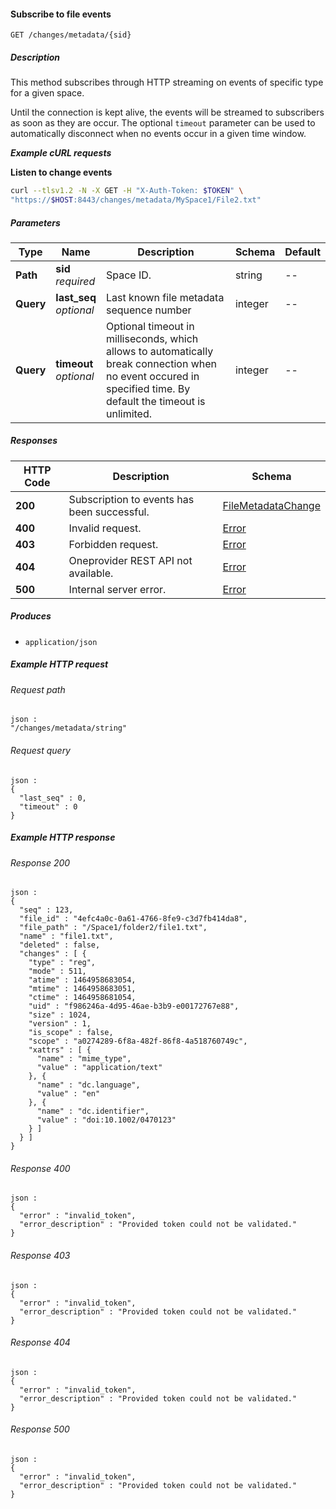 
<a name="get_space_changes"></a>
#### Subscribe to file events
```
GET /changes/metadata/{sid}
```


##### Description
This method subscribes through HTTP streaming on events of specific type for a given space.

Until the connection is kept alive, the events will be streamed to subscribers as soon as they are occur. The optional `timeout` parameter can be used to automatically disconnect  when no events occur in a given time window.

***Example cURL requests***

**Listen to change events**
```bash
curl --tlsv1.2 -N -X GET -H "X-Auth-Token: $TOKEN" \
"https://$HOST:8443/changes/metadata/MySpace1/File2.txt"
```


##### Parameters

|Type|Name|Description|Schema|Default|
|---|---|---|---|---|
|**Path**|**sid**  <br>*required*|Space ID.|string|--|
|**Query**|**last_seq**  <br>*optional*|Last known file metadata sequence number|integer|--|
|**Query**|**timeout**  <br>*optional*|Optional timeout in milliseconds, which allows to automatically break connection  when no event occured in specified time. By default the timeout is unlimited.|integer|--|


##### Responses

|HTTP Code|Description|Schema|
|---|---|---|
|**200**|Subscription to events has been successful.|[FileMetadataChange](../definitions/FileMetadataChange.md#filemetadatachange)|
|**400**|Invalid request.|[Error](../definitions/Error.md#error)|
|**403**|Forbidden request.|[Error](../definitions/Error.md#error)|
|**404**|Oneprovider REST API not available.|[Error](../definitions/Error.md#error)|
|**500**|Internal server error.|[Error](../definitions/Error.md#error)|


##### Produces

* `application/json`


##### Example HTTP request

###### Request path
```
json :
"/changes/metadata/string"
```


###### Request query
```
json :
{
  "last_seq" : 0,
  "timeout" : 0
}
```


##### Example HTTP response

###### Response 200
```
json :
{
  "seq" : 123,
  "file_id" : "4efc4a0c-0a61-4766-8fe9-c3d7fb414da8",
  "file_path" : "/Space1/folder2/file1.txt",
  "name" : "file1.txt",
  "deleted" : false,
  "changes" : [ {
    "type" : "reg",
    "mode" : 511,
    "atime" : 1464958683054,
    "mtime" : 1464958683051,
    "ctime" : 1464958681054,
    "uid" : "f986246a-4d95-46ae-b3b9-e00172767e88",
    "size" : 1024,
    "version" : 1,
    "is_scope" : false,
    "scope" : "a0274289-6f8a-482f-86f8-4a518760749c",
    "xattrs" : [ {
      "name" : "mime_type",
      "value" : "application/text"
    }, {
      "name" : "dc.language",
      "value" : "en"
    }, {
      "name" : "dc.identifier",
      "value" : "doi:10.1002/0470123"
    } ]
  } ]
}
```


###### Response 400
```
json :
{
  "error" : "invalid_token",
  "error_description" : "Provided token could not be validated."
}
```


###### Response 403
```
json :
{
  "error" : "invalid_token",
  "error_description" : "Provided token could not be validated."
}
```


###### Response 404
```
json :
{
  "error" : "invalid_token",
  "error_description" : "Provided token could not be validated."
}
```


###### Response 500
```
json :
{
  "error" : "invalid_token",
  "error_description" : "Provided token could not be validated."
}
```



